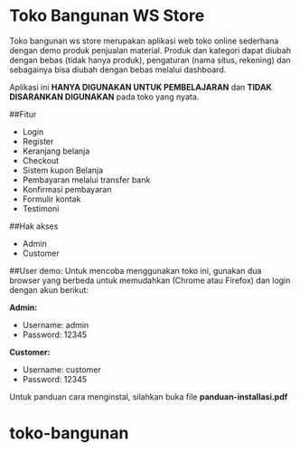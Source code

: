 # Toko Bangunan WS Store

Toko bangunan ws store merupakan aplikasi web toko online sederhana dengan demo produk penjualan material. Produk dan kategori dapat diubah dengan bebas (tidak hanya produk), pengaturan (nama situs, rekening) dan sebagainya bisa diubah dengan bebas melalui dashboard.

Aplikasi ini **HANYA DIGUNAKAN UNTUK PEMBELAJARAN** dan **TIDAK DISARANKAN DIGUNAKAN** pada toko yang nyata.

##Fitur

- Login
- Register
- Keranjang belanja
- Checkout
- Sistem kupon Belanja
- Pembayaran melalui transfer bank
- Konfirmasi pembayaran
- Formulir kontak
- Testimoni

##Hak akses

- Admin
- Customer

##User demo:
Untuk mencoba menggunakan toko ini, gunakan dua browser yang berbeda untuk memudahkan (Chrome atau Firefox) dan login dengan akun berikut:

**Admin:**

- Username: admin
- Password: 12345

**Customer:**

- Username: customer
- Password: 12345

Untuk panduan cara menginstal, silahkan buka file **panduan-installasi.pdf**
# toko-bangunan
